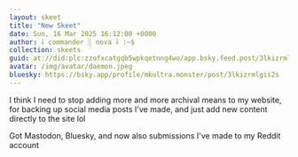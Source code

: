 ```yaml
---
layout: skeet
title: "New Skeet"
date: Sun, 16 Mar 2025 16:12:00 +0000
author: ⸸ commander ░ nova ⸸ :~$
collection: skeets
guid: at://did:plc:zzofxcatgqb5wpkqetnng4wo/app.bsky.feed.post/3lkizrmlgis2s
avatar: /img/avatar/daemon.jpeg
bluesky: https://bsky.app/profile/mkultra.monster/post/3lkizrmlgis2s
---
```


I think I need to stop adding more and more archival means to my website, for backing up social media posts I've made, and just add new content directly to the site lol

Got Mastodon, Bluesky, and now also submissions I've made to my Reddit account
